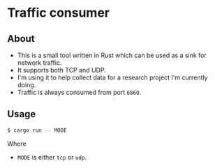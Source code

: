 # Traffic consumer

## About

+ This is a small tool written in Rust which can be used as a sink for network traffic.
+ It supports both TCP and UDP.
+ I'm using it to help collect data for a research project I'm currently doing.
+ Traffic is always consumed from port `6860`.

## Usage

```bash
$ cargo run -- MODE
```

Where

+ `MODE` is either `tcp` or `udp`.
